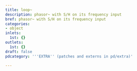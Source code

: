 ```yaml
---
title: loop~
description: phasor~ with S/H on its frequency input
bref: phasor~ with S/H on its frequency input
categories:
- object
inlets:
  1st: {}
outlets:
  1st: {}
draft: false
pdcategory: '''EXTRA'' (patches and externs in pd/extra)'

---
```


